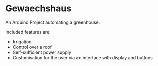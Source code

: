 # Gewaechshaus

An Arduino Project automating a greenhouse.

Included features are:
- Irrigation
- Control over a roof
- Self-sufficient power supply
- Customisation for the user via an interface with display and buttons
